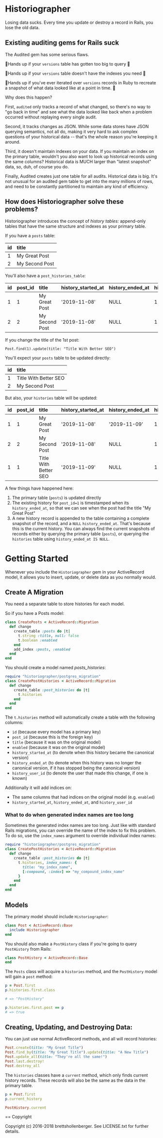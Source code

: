 # Historiographer

Losing data sucks. Every time you update or destroy a record in Rails, you lose the old data.

## Existing auditing gems for Rails suck

The Audited gem has some serious flaws.

🤚Hands up if your `versions` table has gotten too big to query 🤚

🤚Hands up if your `versions` table doesn't have the indexes you need 🤚

🤚Hands up if you've ever iterated over `versions` records in Ruby to recreate a snapshot of what data looked like at a point in time. 🤚

Why does this happen?

First, `audited` only tracks a record of what changed, so there's no way to "go back in time" and see what the data looked like back when a problem occurred without replaying every single audit.

Second, it tracks changes as JSON. While some data stores have JSON querying semantics, not all do, making it very hard to ask complex questions of your historical data -- that's the whole reason you're keeping it around.

Third, it doesn't maintain indexes on your data. If you maintain an index on the primary table, wouldn't you also want to look up historical records using the same columns? Historical data is MUCH larger than "latest snapshot" data, so, duh, of course you do.

Finally, Audited creates just one table for all audits. Historical data is big. It's not unusual for an audited gem table to get into the many millions of rows, and need to be constantly partitioned to maintain any kind of efficiency.

## How does Historiographer solve these problems?

Historiographer introduces the concept of _history tables:_ append-only tables that have the same structure and indexes as your primary table.

If you have a `posts` table:

| id | title |
| :----------- | :----------- |
| 1      | My Great Post       |
| 2 | My Second Post |

You'll also have a `post_histories_table`:

| id | post_id | title | history_started_at | history_ended_at | history_user_id |
| :----------- | :----------- | :----------- | :----------- | :----------- | :----------- |
| 1      | 1 | My Great Post | '2019-11-08' | NULL | 1 |
| 2 | 2| My Second Post | '2019-11-08' | NULL | 1 |

If you change the title of the 1st post:

```Post.find(1).update(title: "Title With Better SEO")```

You'll expect your `posts` table to be updated directly:

| id | title |
| :----------- | :----------- |
| 1      | Title With Better SEO |
| 2 | My Second Post |

But also, your `histories` table will be updated:

| id | post_id | title | history_started_at | history_ended_at | history_user_id |
| :----------- | :----------- | :----------- | :----------- | :----------- | :----------- |
| 1      | 1 | My Great Post | '2019-11-08' | '2019-11-09' | 1 |
| 2 | 2| My Second Post | '2019-11-08' | NULL | 1 |
| 1      | 1 | Title With Better SEO | '2019-11-09' | NULL | 1 |

A few things have happened here:

1. The primary table (`posts`) is updated directly
2. The existing history for `post_id=1` is timestamped when its `history_ended_at`, so that we can see when the post had the title "My Great Post"
3. A new history record is appended to the table containing a complete snapshot of the record, and a `NULL` `history_ended_at`. That's because this is the current history. You can always find the current snapshots of records either by querying the primary table (`posts`), or querying the `histories` table using `history_ended_at IS NULL`.

# Getting Started

Whenever you include the `Historiographer` gem in your ActiveRecord model, it allows you to insert, update, or delete data as you normally would. 

## Create A Migration

You need a separate table to store histories for each model.

So if you have a Posts model:

```ruby
class CreatePosts < ActiveRecord::Migration
  def change
    create_table :posts do |t|
      t.string :title, null: false
      t.boolean :enabled
    end
    add_index :posts, :enabled
  end
end
```

You should create a model named _posts_histories_:

```ruby
require "historiographer/postgres_migration"
class CreatePostHistories < ActiveRecord::Migration
  def change
    create_table :post_histories do |t|
      t.histories
    end
  end
end
```

The `t.histories` method will automatically create a table with the following columns:

- `id` (because every model has a primary key)
- `post_id` (because this is the foreign key)
- `title` (because it was on the original model)
- `enabled` (because it was on the original model)
- `history_started_at` (to denote when this history became the canonical version)
- `history_ended_at` (to denote when this history was no longer the canonical version, if it has stopped being the canonical version)
- `history_user_id` (to denote the user that made this change, if one is known)

Additionally it will add indices on:

- The same columns that had indices on the original model (e.g. `enabled`)
- `history_started_at`, `history_ended_at`, and `history_user_id`

### What to do when generated index names are too long

Sometimes the generated index names are too long. Just like with standard Rails migrations, you can override the name of the index to fix this problem. To do so, use the `index_names` argument to override individual index names:

```ruby
require "historiographer/postgres_migration"
class CreatePostHistories < ActiveRecord::Migration
  def change
    create_table :post_histories do |t|
      t.histories, index_names: {
        title: "my_index_name",
        [:compound, :index] => "my_compound_index_name"
      }
    end
  end
end
```

## Models

The primary model should include `Historiographer`:

```ruby
class Post < ActiveRecord::Base
  include Historiographer
end
```

You should also make a `PostHistory` class if you're going to query `PostHistory` from Rails:

```ruby
class PostHistory < ActiveRecord::Base
end
```

The `Posts` class will acquire a `histories` method, and the `PostHistory` model will gain a `post` method:

```ruby
p = Post.first
p.histories.first.class

# => "PostHistory"

p.histories.first.post == p
# => true
```

## Creating, Updating, and Destroying Data:

You can just use normal ActiveRecord methods, and all will record histories:

```ruby
Post.create(title: "My Great Title")
Post.find_by(title: "My Great Title").update(title: "A New Title")
Post.update_all(title: "They're all the same!")
Post.last.destroy!
Post.destroy_all
```

The `histories` classes have a `current` method, which only finds current history records. These records will also be the same as the data in the primary table.

```ruby
p = Post.first
p.current_history

PostHistory.current
```

== Copyright

Copyright (c) 2016-2018 brettshollenberger. See LICENSE.txt for
further details.
